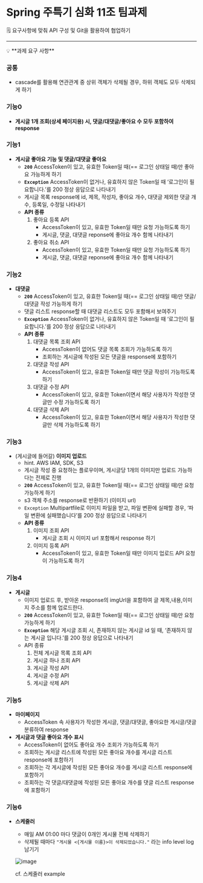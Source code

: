 # Spring 주특기 심화 11조 팀과제

<aside>
🗒️ 요구사항에 맞춰 API 구성 및 Git을 활용하여 협업하기

</aside>

---

<aside>
💡 **과제 요구 사항**

</aside>

### 공통

- cascade를 활용해 연관관계 중 상위 객체가 삭제될 경우, 하위 객체도 모두 삭제되게 하기

### 기능0

- **게시글 1개 조회(상세 페이지용) 시, 댓글/대댓글/좋아요 수 모두 포함하여 response**

### 기능1

- **게시글 좋아요 기능 및 댓글/대댓글 좋아요**
    - **`200`** AccessToken이 있고, 유효한 Token일 때(== 로그인 상태일 때)만 좋아요 가능하게 하기
    - **`Exception`** AccessToken이 없거나, 유효하지 않은 Token일 때 ‘로그인이 필요합니다.’를 200 정상 응답으로 나타내기
    - 게시글 목록 response에 id, 제목, 작성자, 좋아요 개수, 대댓글 제외한 댓글 개수, 등록일, 수정일 나타내기
    - **API 종류**
        1.  좋아요 등록 API
            - AccessToken이 있고, 유효한 Token일 때만 요청 가능하도록 하기
            - 게시글, 댓글, 대댓글 reponse에 좋아요 개수 함께 나타내기
        2. 좋아요 취소 API
            - AccessToken이 있고, 유효한 Token일 때만 요청 가능하도록 하기
            - 게시글, 댓글, 대댓글 reponse에 좋아요 개수 함께 나타내기

### 기능2

- **대댓글**
    - **`200`** AccessToken이 있고, 유효한 Token일 때(== 로그인 상태일 때)만 댓글/대댓글 작성 가능하게 하기
    - 댓글 리스트 response할 때 대댓글 리스트도 모두 포함해서 보여주기
    - **`Exception`** AccessToken이 없거나, 유효하지 않은 Token일 때 ‘로그인이 필요합니다.’를 200 정상 응답으로 나타내기
    - **API 종류**
        1.  대댓글 목록 조회 API
            - AccessToken이 없어도 댓글 목록 조회가 가능하도록 하기
            - 조회하는 게시글에 작성된 모든 댓글을 response에 포함하기
        2. 대댓글 작성 API
            - AccessToken이 있고, 유효한 Token일 때만 댓글 작성이 가능하도록 하기
        3. 대댓글 수정 API
            - AccessToken이 있고, 유효한 Token이면서 해당 사용자가 작성한 댓글만 수정 가능하도록 하기
        4. 대댓글 삭제 API
            - AccessToken이 있고, 유효한 Token이면서 해당  사용자가 작성한 댓글만 삭제 가능하도록 하기

### 기능3

- (게시글에 들어갈) **이미지 업로드**
    - hint. AWS IAM, SDK, S3
    - 게시글 작성 중 요청하는 플로우이며, 게시글당 1개의 이미지만 업로드 가능하다는 전제로 진행
    - **`200`** AccessToken이 있고, 유효한 Token일 때(== 로그인 상태일 때)만 요청 가능하게 하기
    + s3 객체 주소를 response로 반환하기 (이미지 url)
    - `Exception` Multipartfile로 이미지 파일을 받고, 파일 변환에 실패할 경우, ‘파일 변환에 실패했습니다’를 200 정상 응답으로 나타내기
    - **API 종류**
        1.  이미지 조회 API
            - 게시글 조회 시 이미지 url 포함해서 response 하기
        2. 이미지 등록 API
            - AccessToken이 있고, 유효한 Token일 때만 이미지 업로드 API 요청이 가능하도록 하기

### 기능4

- **게시글**
    - 이미지 업로드 후, 받아온 response의 imgUrl을 포함하여 글 제목,내용,이미지 주소를 함께 업로드한다.
    - **`200`** AccessToken이 있고, 유효한 Token일 때(== 로그인 상태일 때)만 요청 가능하게 하기
    - **`Exception`** 해당 게시글 조회 시, 존재하지 않는 게시글 id 일 때, ‘존재하지 않는 게시글 입니다.’를 200 정상 응답으로 나타내기
    - API 종류
        1. 전체 게시글 목록 조회 API
        2. 게시글 하나 조회 API
        3. 게시글 작성 API
        4. 게시글 수정 API
        5. 게시글 삭제 API

### 기능5

- **마이페이지**
    - AccessToken 속 사용자가 작성한 게시글, 댓글/대댓글, 좋아요한 게시글/댓글 분류하여 response
- **게시글과 댓글 좋아요 개수 표시**
    - AccessToken이 없어도 좋아요 개수 조회가 가능하도록 하기
    - 조회하는 게시글 리스트에 작성된 모든 좋아요 개수를 게시글 리스트 response에 포함하기
    - 조회하는 각 게시글에 작성된 모든 좋아요 개수를 게시글 리스트 response에 포함하기
    - 조회하는 각 댓글/대댓글에 작성된 모든 좋아요 개수를 댓글 리스트 response에 포함하기

### 기능6

- **스케줄러**
    - 매일 AM 01:00 마다 댓글이 0개인 게시물 전체 삭제하기
    - 삭제될 때마다 `"게시물 <{게시물 이름}>이 삭제되었습니다."` 라는 info level log 남기기
        
    ![image](https://user-images.githubusercontent.com/62546335/187889082-17354075-1ccc-4514-b79f-5696e5d85823.png)
        
   cf. 스케줄러 example

